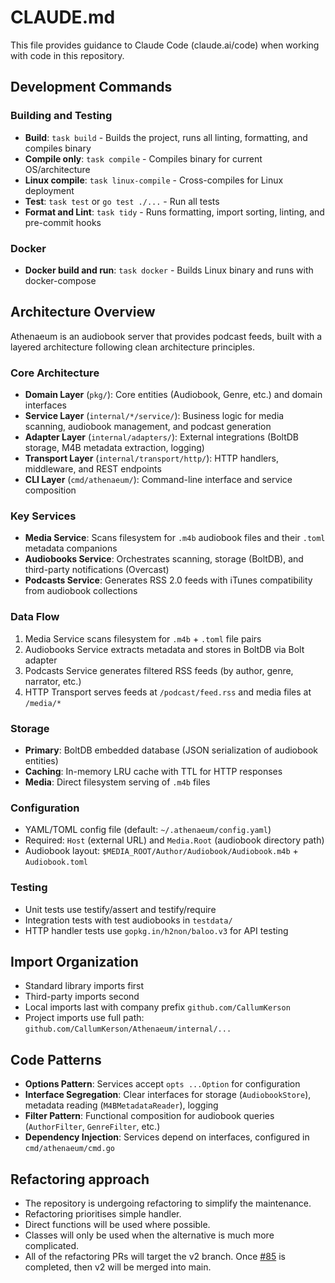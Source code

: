# CLAUDE.md

This file provides guidance to Claude Code (claude.ai/code) when working with code in this repository.

## Development Commands

### Building and Testing

- **Build**: `task build` - Builds the project, runs all linting, formatting, and compiles binary
- **Compile only**: `task compile` - Compiles binary for current OS/architecture
- **Linux compile**: `task linux-compile` - Cross-compiles for Linux deployment
- **Test**: `task test` or `go test ./...` - Run all tests
- **Format and Lint**: `task tidy` - Runs formatting, import sorting, linting, and pre-commit hooks

### Docker

- **Docker build and run**: `task docker` - Builds Linux binary and runs with docker-compose

## Architecture Overview

Athenaeum is an audiobook server that provides podcast feeds, built with a layered architecture following clean architecture principles.

### Core Architecture

- **Domain Layer** (`pkg/`): Core entities (Audiobook, Genre, etc.) and domain interfaces
- **Service Layer** (`internal/*/service/`): Business logic for media scanning, audiobook management, and podcast generation
- **Adapter Layer** (`internal/adapters/`): External integrations (BoltDB storage, M4B metadata extraction, logging)
- **Transport Layer** (`internal/transport/http/`): HTTP handlers, middleware, and REST endpoints
- **CLI Layer** (`cmd/athenaeum/`): Command-line interface and service composition

### Key Services

- **Media Service**: Scans filesystem for `.m4b` audiobook files and their `.toml` metadata companions
- **Audiobooks Service**: Orchestrates scanning, storage (BoltDB), and third-party notifications (Overcast)
- **Podcasts Service**: Generates RSS 2.0 feeds with iTunes compatibility from audiobook collections

### Data Flow

1. Media Service scans filesystem for `.m4b` + `.toml` file pairs
2. Audiobooks Service extracts metadata and stores in BoltDB via Bolt adapter
3. Podcasts Service generates filtered RSS feeds (by author, genre, narrator, etc.)
4. HTTP Transport serves feeds at `/podcast/feed.rss` and media files at `/media/*`

### Storage

- **Primary**: BoltDB embedded database (JSON serialization of audiobook entities)
- **Caching**: In-memory LRU cache with TTL for HTTP responses
- **Media**: Direct filesystem serving of `.m4b` files

### Configuration

- YAML/TOML config file (default: `~/.athenaeum/config.yaml`)
- Required: `Host` (external URL) and `Media.Root` (audiobook directory path)
- Audiobook layout: `$MEDIA_ROOT/Author/Audiobook/Audiobook.m4b` + `Audiobook.toml`

### Testing

- Unit tests use testify/assert and testify/require
- Integration tests with test audiobooks in `testdata/`
- HTTP handler tests use `gopkg.in/h2non/baloo.v3` for API testing

## Import Organization

- Standard library imports first
- Third-party imports second
- Local imports last with company prefix `github.com/CallumKerson`
- Project imports use full path: `github.com/CallumKerson/Athenaeum/internal/...`

## Code Patterns

- **Options Pattern**: Services accept `opts ...Option` for configuration
- **Interface Segregation**: Clear interfaces for storage (`AudiobookStore`), metadata reading (`M4BMetadataReader`), logging
- **Filter Pattern**: Functional composition for audiobook queries (`AuthorFilter`, `GenreFilter`, etc.)
- **Dependency Injection**: Services depend on interfaces, configured in `cmd/athenaeum/cmd.go`

## Refactoring approach

- The repository is undergoing refactoring to simplify the maintenance.
- Refactoring prioritises simple handler.
- Direct functions will be used where possible.
- Classes will only be used when the alternative is much more complicated.
- All of the refactoring PRs will target the v2 branch.
  Once [#85](https://github.com/CallumKerson/Athenaeum/issues/85) is completed,
  then v2 will be merged into main.
